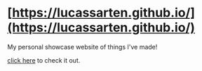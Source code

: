 # [https://lucassarten.github.io/](https://lucassarten.github.io/)
My personal showcase website of things I've made!

[click here](https://lucassarten.github.io/) to check it out.
